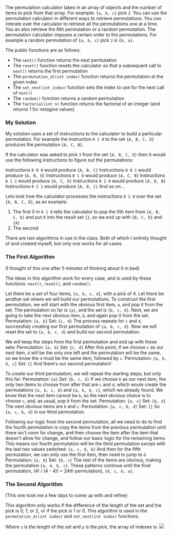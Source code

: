The permutation calculator takes in an array of objects and the number of items to pick from that array. For example: `{a, b, c}` pick `2`.  You can use the permutation calculator in different ways to retrieve permutations. You can interate over the calculator to retrieve all the permutations one at a time. You an also retrieve the Nth permutation or a random permutation.  The permutation calculator imposes a certain order to the permutations.  For example a random permutation of `{a, b, c}` pick `2` is `{b, a}`.

The public functions are as follows:
 - The `next()` function returns the next permutation
 - The `reset()` function resets the calculator so that a subsequent call to `next()` returns the first permutation
 - The `permutation_at(int index)` function returns the permutation at the given index
 - The `set_next(int index)` function sets the index to use for the next call of `next()`
 - The `random()` function returns a random permutation
 - The `factorial(int n)` function returns the factorial of an integer (and returns 1 for netagive values)

### My Solution ###

My solution uses a set of instructions to the calculator to build a particular permutation. For example the instruction `0 1 0` to the set `{A, B, C, D}` produces the permutation `{A, C, B}`.

If the calculator was asked to pick `3` from the set `{A, B, C, D}` then it would use the following instructions to figure out the permutations:

Instructions `0 0 0` would produce `{A, B, C}`
Instructions `0 0 1` would produce `{A, B, D}`
Instructions `0 1 0` would produce `{A, C, B}`
Instructions `0 1 1` would produce `{A, C, D}`
Instructions `0 2 0` would produce `{A, D, B}`
Instructions `0 2 1` would produce `{A, D, C}`
And so on...

Lets look how the calculator processes the instructions `0 1 0` over the set `{A, B, C, D}`, as an example:
1. The first 0 in `0 1 0` tells the calculator to pop the 0th item from `{A, B, C, D}` and put it into the result set `{}`, so we end up with `{B, C, D}` and `{A}`
2. The second

There are two algorithms in use in the class. Both of which I entirely thought of and created myself, but only one works for all cases.

### The First Algorithm ###
(I thought of this one after 5 minutes of thinking about it in bed)

The ideas in this algorithm work for every case, and is used by these functions: `next()`, `reset()`, and `random()`.

Let there be a set of four items, `{a, b, c, d}`, with a pick of 4.
Let there be another set where we will build our permutations.
To construct the first permutation, we will start with the obvious first item, `a`, and pop it from the set.
The permutation so far is `{a}`, and the set is `{b, c, d}`.
Next, we are going to take the next obvious item, `b`, and again pop it from the set.
Permutation: `{a, b}`
Set: `{c, d}`
The process repeats for `c` and `d`, successfuly creating our first permutation of `{a, b, c, d}`.
Now we will reset the set to `{a, b, c, d}` and build our second permutation.

We will keep the steps from the first permutation and end up with these sets:
Permutation: `{a, b}`
Set: `{c, d}`
After this point, if we choose `c` as our next item, `d` will be the only one left and the permutation will be the same, so we know the `d` must be the same item, followed by `c`.
Permutation: `{a, b, d, c}`
Set: `{}`
And there's our second permutation!

To create our third permutation, we will repeat the starting steps, but only this far:
Permutation: `{a}`
Set: `{b, c, d}`
If we choose `b` as our next item, the only two items to choose from after that are `c` and `d`, which woule create the permutations `{a, b, c, d}` and `{a, b, d, c}`, which we already found.
We know that the next item cannot be `b`, so the next obvious choice is to choose `c`, and, as usual, pop it from the set.
Permutation: `{a, c}`
Set: `{b, d}`
The next obvious items are `b` and `c`.
Permutation: `{a, c, b, d}`
Set: `{}`
So `{a, c, b, d}` is our third permutation.

Following our logic from the second permutation, all we need to do to find the fourth permutation is copy the items from the previous permutation until there isn't room for change, and then choose the item after the item that doesn't allow for change, and follow our basic logic for the remaining items.
This means our fourth permutation will be the third permutation except with the last two values switched: `{a, c, d, b}`
And then for the fifth permutation, we can only use the first item, then need to jump to `d`.
Permutation: `{a, d}`
Set: `{b, c}`
The rest of the items are obvious, making the permutation `{a, d, b, c}`.
These patterns continue until the final permutation, (4! / (4 - 4)! = 24th permutation), `{d, c, b, a}`.

### The Second Algorithm ###
(This one took me a few days to come up with and refine)

This algorithm only works if the difference of the length of the set and the pick is 0, 1, or 2, or if the pick is 1 or 0.
This algorithm is used in the `permutation_at(int index)` and `set_next(int index)` functions.

Where `s` is the length of the set and `p` is the pick, the array of indexes is:
<img src="https://render.githubusercontent.com/render/math?math=f(x) = x%2B\sum_{i = 1}^{p - 1}{10^i - (i%2Bs - p)10^{i - 1} floor(x / (i%2Bs - p)! / round(s / p))}">

